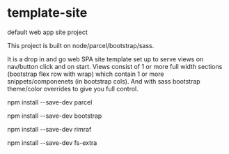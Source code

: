 # template-site
default web app site project

This project is built on node/parcel/bootstrap/sass.

It is a drop in and go web SPA site template set up to serve views on nav/button click and on start. Views consist of 1 or more full width sections (bootstrap flex row with wrap) which contain 1 or more snippets/componenets (in bootstrap cols). And with sass bootstrap theme/color overrides to give you full control.

npm install --save-dev parcel

npm install --save-dev bootstrap

npm install --save-dev rimraf

npm install --save-dev fs-extra
